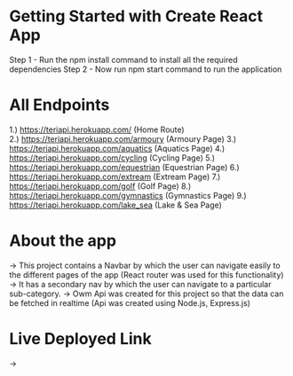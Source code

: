 # Getting Started with Create React App

Step 1 - Run the npm install command to install all the required dependencies
Step 2 - Now run npm start command to run the application

# All Endpoints

1.) https://teriapi.herokuapp.com/ (Home Route)<br>
2.) https://teriapi.herokuapp.com/armoury (Armoury Page)
3.) https://teriapi.herokuapp.com/aquatics (Aquatics Page)
4.) https://teriapi.herokuapp.com/cycling (Cycling Page)
5.) https://teriapi.herokuapp.com/equestrian (Equestrian Page)
6.) https://teriapi.herokuapp.com/extream (Extream Page)
7.) https://teriapi.herokuapp.com/golf (Golf Page)
8.) https://teriapi.herokuapp.com/gymnastics (Gymnastics Page)
9.) https://teriapi.herokuapp.com/lake_sea (Lake & Sea Page)

# About the app
-> This project contains a Navbar by which the user can navigate easily
to the different pages of the app (React router was used for this functionality)
-> It has a secondary nav by which the user can navigate to a particular
sub-category.
-> Owm Api was created for this project so that the data can be fetched
in realtime (Api was created using Node.js, Express.js)

# Live Deployed Link
-> 